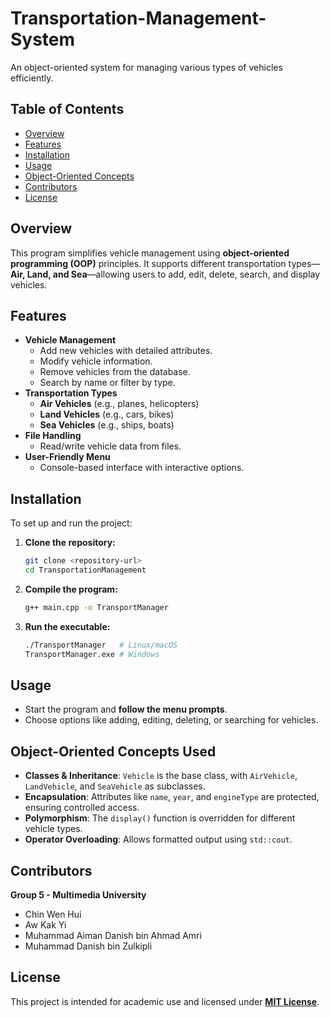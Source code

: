 # Transportation-Management-System
An object-oriented system for managing various types of vehicles efficiently.

## **Table of Contents**
- [Overview](#overview)
- [Features](#features)
- [Installation](#installation)
- [Usage](#usage)
- [Object-Oriented Concepts](#object-oriented-concepts)
- [Contributors](#contributors)
- [License](#license)

## **Overview**  
This program simplifies vehicle management using **object-oriented programming (OOP)** principles. It supports different transportation types—**Air, Land, and Sea**—allowing users to add, edit, delete, search, and display vehicles.

## **Features**  
- **Vehicle Management**
  - Add new vehicles with detailed attributes.
  - Modify vehicle information.
  - Remove vehicles from the database.
  - Search by name or filter by type.
- **Transportation Types**
  - **Air Vehicles** (e.g., planes, helicopters)
  - **Land Vehicles** (e.g., cars, bikes)
  - **Sea Vehicles** (e.g., ships, boats)
- **File Handling**
  - Read/write vehicle data from files.
- **User-Friendly Menu**
  - Console-based interface with interactive options.

## **Installation**  
To set up and run the project:  
1. **Clone the repository:**  
   ```bash
   git clone <repository-url>
   cd TransportationManagement
   ```
2. **Compile the program:**  
   ```bash
   g++ main.cpp -o TransportManager
   ```
3. **Run the executable:**  
   ```bash
   ./TransportManager   # Linux/macOS
   TransportManager.exe # Windows
   ```

## **Usage**  
- Start the program and **follow the menu prompts**.
- Choose options like adding, editing, deleting, or searching for vehicles.

## **Object-Oriented Concepts Used**  
- **Classes & Inheritance**: `Vehicle` is the base class, with `AirVehicle`, `LandVehicle`, and `SeaVehicle` as subclasses.
- **Encapsulation**: Attributes like `name`, `year`, and `engineType` are protected, ensuring controlled access.
- **Polymorphism**: The `display()` function is overridden for different vehicle types.
- **Operator Overloading**: Allows formatted output using `std::cout`.

## **Contributors**  
**Group 5 - Multimedia University**  
- Chin Wen Hui  
- Aw Kak Yi  
- Muhammad Aiman Danish bin Ahmad Amri  
- Muhammad Danish bin Zulkipli  

## **License**  
This project is intended for academic use and licensed under **[MIT License](LICENSE)**.
